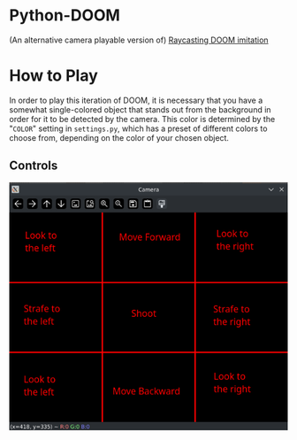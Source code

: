 # Python-DOOM
(An alternative camera playable version of) [Raycasting DOOM imitation](https://github.com/StanislavPetrovV/Python-DOOM)

# How to Play

In order to play this iteration of DOOM, it is necessary that you have a somewhat single-colored object that stands out from the background in order for it to be detected by the camera.
This color is determined by the "`COLOR`" setting in `settings.py`, which has a preset of different colors to choose from, depending on the color of your chosen object.

## Controls
![How the screen is distributed](img/DoomCam_Demo.png)
